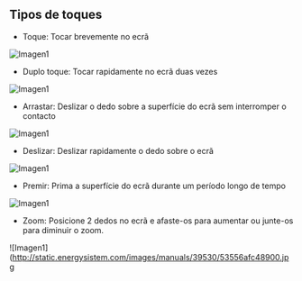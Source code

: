 ## Tipos de toques

* Toque: Tocar brevemente no ecrã

![Imagen1](http://static.energysistem.com/images/manuals/39530/535569b2b5b35.jpg)

* Duplo toque: Tocar rapidamente no ecrã duas vezes

![Imagen1](http://static.energysistem.com/images/manuals/39530/535569bdd9805.jpg)

* Arrastar: Deslizar o dedo sobre a superfície do ecrã sem interromper o contacto

![Imagen1](http://static.energysistem.com/images/manuals/39530/535569cfdb51d.jpg)

* Deslizar: Deslizar rapidamente o dedo sobre o ecrã

![Imagen1](http://static.energysistem.com/images/manuals/39530/53556aaed15c2.jpg)

* Premir: Prima a superfície do ecrã durante um período longo de tempo

![Imagen1](http://static.energysistem.com/images/manuals/39530/53556aedbd1e1.jpg)

* Zoom: Posicione 2 dedos no ecrã e afaste-os para aumentar ou junte-os para diminuir o zoom.

![Imagen1](http://static.energysistem.com/images/manuals/39530/53556afc48900.jpg
